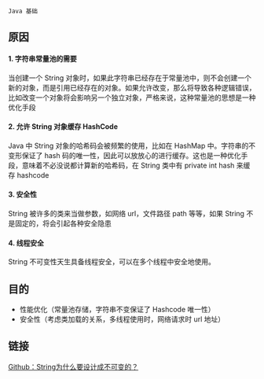 `Java 基础`

## 原因

#### 1. 字符串常量池的需要
当创建一个 String 对象时，如果此字符串已经存在于常量池中，则不会创建一个新的对象，而是引用已经存在的对象。如果允许改变，那么将导致各种逻辑错误，比如改变一个对象将会影响另一个独立对象，严格来说，这种常量池的思想是一种优化手段

#### 2. 允许 String 对象缓存 HashCode
Java 中 String 对象的哈希码会被频繁的使用，比如在 HashMap 中。字符串的不变形保证了 hash 码的唯一性，因此可以放放心的进行缓存。这也是一种优化手段，意味着不必没说都计算新的哈希码，在 String 类中有 private int hash 来缓存 hashcode

#### 3. 安全性
String 被许多的类来当做参数，如网络 url，文件路径 path 等等，如果 String 不是固定的，将会引起各种安全隐患

#### 4. 线程安全
String 不可变性天生具备线程安全，可以在多个线程中安全地使用。

## 目的

* 性能优化（常量池存储，字符串不变保证了 Hashcode 唯一性）
* 安全性（考虑类加载的关系，多线程使用时，网络请求时 url 地址）

## 链接

[Github：String为什么要设计成不可变的？](https://github.com/Moosphan/Android-Daily-Interview/issues/153)